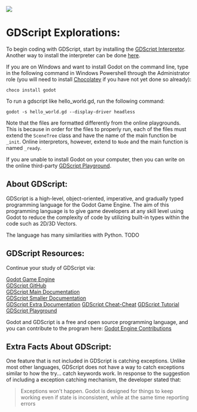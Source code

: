 <img src="https://raw.githubusercontent.com/rtoal/polyglot/master/docs/resources/gdscript-logo-64.png">

# GDScript Explorations:
To begin coding with GDScript, start by installing the [GDScript Interpretor](https://docs.godotengine.org/en/3.3/getting_started/editor/command_line_tutorial.html). Another way to install the interpreter can be done [here](https://www.francogarcia.com/en/blog/development-environments-gdscript/#interpreter-and-text-editor).

If you are on Windows and want to install Godot on the command line, type in the following command in Windows Powershell through the Administrator role (you will need to install [Chocolatey](https://chocolatey.org/install) if you have not yet done so already):
```
choco install godot
```
To run a gdscript like hello_world.gd, run the following command:
```
godot -s hello_world.gd --display-driver headless
```
Note that the files are formatted differently from the online playgrounds. This is because in order for the files to properly run, each of the files must extend the `SceneTree` class and have the name of the main function be `_init`. Online interpretors, however, extend to `Node` and the main function is named `_ready`.

If you are unable to install Godot on your computer, then you can write on the online third-party 
[GDScript Playground](https://gd.tumeo.space/#).

## About GDScript:

GDScript is a high-level, object-oriented, imperative, and gradually typed programming language for the Godot Game Engine. The aim of this programming language is to give game developers at any skill level using Godot to reduce the complexity of code by utilizing built-in types within the code such as 2D/3D Vectors. 

The language has many similarities with Python. 
TODO

## GDScript Resources:

Continue your study of GDScript via:

[Godot Game Engine](https://godotengine.org/)  
[GDScript GitHub](https://github.com/godotengine/godot/tree/master/modules/gdscript)  
[GDScript Main Documentation](https://docs.godotengine.org/en/stable/tutorials/scripting/gdscript/index.html)  
[GDScript Smaller Documentation](https://gdscript.com/)  
[GDScript Extra Documentation](https://www.francogarcia.com/en/blog/development-environments-gdscript/#interpreter-and-text-editor)
[GDScript Cheat-Cheat](https://godot.community/topic/78/gdscript-cheatsheet/2)
[GDScript Tutorial](https://gdquest.github.io/learn-gdscript/?ref=godot-docs)  
[GDScript Playground](https://gd.tumeo.space/#)  

Godot and GDScript is a free and open source programming language, and you can contribute to the program here:
[Godot Engine Contributions](https://docs.godotengine.org/en/stable/contributing/how_to_contribute.html)

## Extra Facts About GDScript:
One feature that is not included in GDScript is catching exceptions. Unlike most other languages, GDScript does not have a way to catch exceptions similar to how the try... catch keywords work. In response to the suggestion of including a exception catching mechanism, the developer stated that: 
> Exceptions won't happen. Godot is designed for things to keep working even if state is inconsistent, while at the same time reporting errors



